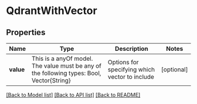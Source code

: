 # QdrantWithVector



## Properties
Name | Type | Description | Notes
------------ | ------------- | ------------- | -------------
**value** | This is a anyOf model. The value must be any of the following types: Bool, Vector{String} | Options for specifying which vector to include | [optional] 





[[Back to Model list]](../README.md#models) [[Back to API list]](../README.md#api-endpoints) [[Back to README]](../README.md)


